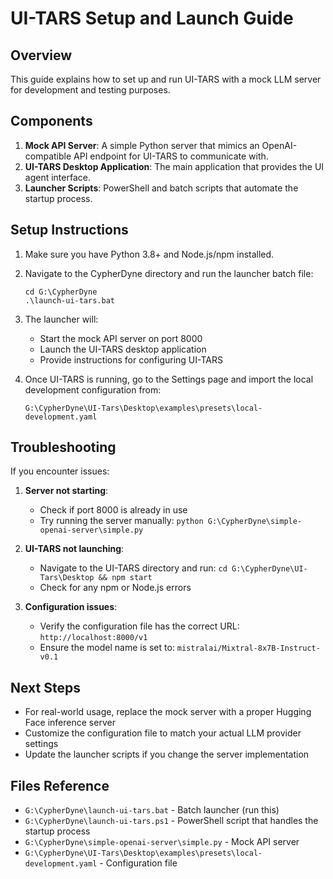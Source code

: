 # UI-TARS Setup and Launch Guide

## Overview

This guide explains how to set up and run UI-TARS with a mock LLM server for development and testing purposes.

## Components

1. **Mock API Server**: A simple Python server that mimics an OpenAI-compatible API endpoint for UI-TARS to communicate with.
2. **UI-TARS Desktop Application**: The main application that provides the UI agent interface.
3. **Launcher Scripts**: PowerShell and batch scripts that automate the startup process.

## Setup Instructions

1. Make sure you have Python 3.8+ and Node.js/npm installed.

2. Navigate to the CypherDyne directory and run the launcher batch file:
   ```
   cd G:\CypherDyne
   .\launch-ui-tars.bat
   ```

3. The launcher will:
   - Start the mock API server on port 8000
   - Launch the UI-TARS desktop application
   - Provide instructions for configuring UI-TARS

4. Once UI-TARS is running, go to the Settings page and import the local development configuration from:
   ```
   G:\CypherDyne\UI-Tars\Desktop\examples\presets\local-development.yaml
   ```

## Troubleshooting

If you encounter issues:

1. **Server not starting**: 
   - Check if port 8000 is already in use
   - Try running the server manually: `python G:\CypherDyne\simple-openai-server\simple.py`

2. **UI-TARS not launching**:
   - Navigate to the UI-TARS directory and run: `cd G:\CypherDyne\UI-Tars\Desktop && npm start`
   - Check for any npm or Node.js errors

3. **Configuration issues**:
   - Verify the configuration file has the correct URL: `http://localhost:8000/v1`
   - Ensure the model name is set to: `mistralai/Mixtral-8x7B-Instruct-v0.1`

## Next Steps

- For real-world usage, replace the mock server with a proper Hugging Face inference server
- Customize the configuration file to match your actual LLM provider settings
- Update the launcher scripts if you change the server implementation

## Files Reference

- `G:\CypherDyne\launch-ui-tars.bat` - Batch launcher (run this)
- `G:\CypherDyne\launch-ui-tars.ps1` - PowerShell script that handles the startup process
- `G:\CypherDyne\simple-openai-server\simple.py` - Mock API server
- `G:\CypherDyne\UI-Tars\Desktop\examples\presets\local-development.yaml` - Configuration file
